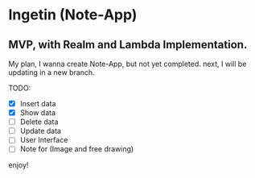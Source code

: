 # Ingetin (Note-App)
## MVP, with Realm and Lambda Implementation.

My plan, I wanna create Note-App, but not yet completed. next, I will be updating in a new branch.

TODO:

- [x] Insert data
- [x] Show data
- [ ] Delete data
- [ ] Update data
- [ ] User Interface
- [ ] Note for (Image and free drawing)

enjoy!
